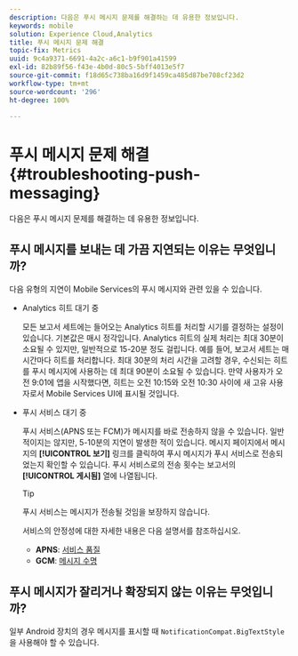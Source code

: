 ```yaml
---
description: 다음은 푸시 메시지 문제를 해결하는 데 유용한 정보입니다.
keywords: mobile
solution: Experience Cloud,Analytics
title: 푸시 메시지 문제 해결
topic-fix: Metrics
uuid: 9c4a9371-6691-4a2c-a6c1-b9f901a41599
exl-id: 82b89f56-f43e-4b0d-80c5-5bff4013e5f7
source-git-commit: f18d65c738ba16d9f1459ca485d87be708cf23d2
workflow-type: tm+mt
source-wordcount: '296'
ht-degree: 100%

---
```


# 푸시 메시지 문제 해결 {#troubleshooting-push-messaging}

다음은 푸시 메시지 문제를 해결하는 데 유용한 정보입니다.

## 푸시 메시지를 보내는 데 가끔 지연되는 이유는 무엇입니까?

다음 유형의 지연이 Mobile Services의 푸시 메시지와 관련 있을 수 있습니다.

* Analytics 히트 대기 중

   모든 보고서 세트에는 들어오는 Analytics 히트를 처리할 시기를 결정하는 설정이 있습니다. 기본값은 매시 정각입니다. Analytics 히트의 실제 처리는 최대 30분이 소요될 수 있지만, 일반적으로 15-20분 정도 걸립니다. 예를 들어, 보고서 세트는 매 시간마다 히트를 처리합니다. 최대 30분의 처리 시간을 고려할 경우, 수신되는 히트를 푸시 메시지에 사용하는 데 최대 90분이 소요될 수 있습니다. 만약 사용자가 오전 9:01에 앱을 시작했다면, 히트는 오전 10:15와 오전 10:30 사이에 새 고유 사용자로서 Mobile Services UI에 표시될 것입니다.

* 푸시 서비스 대기 중

   푸시 서비스(APNS 또는 FCM)가 메시지를 바로 전송하지 않을 수 있습니다. 일반적이지는 않지만, 5-10분의 지연이 발생한 적이 있습니다. 메시지 페이지에서 메시지의 **[!UICONTROL 보기]** 링크를 클릭하여 푸시 메시지가 푸시 서비스로 전송되었는지 확인할 수 있습니다. 푸시 서비스로의 전송 횟수는 보고서의 **[!UICONTROL 게시됨]** 열에 나열됩니다.

   >[!TIP]
   >
   >푸시 서비스는 메시지가 전송될 것임을 보장하지 않습니다.

   서비스의 안정성에 대한 자세한 내용은 다음 설명서를 참조하십시오.

   * **APNS**: [서비스 품질](https://developer.apple.com/library/content/documentation/NetworkingInternet/Conceptual/RemoteNotificationsPG/APNSOverview.html#//apple_ref/doc/uid/TP40008194-CH8-SW5)
   * **GCM**: [메시지 수명](https://firebase.google.com/docs/cloud-messaging/concept-options#lifetime)

## 푸시 메시지가 잘리거나 확장되지 않는 이유는 무엇입니까?

일부 Android 장치의 경우 메시지를 표시할 때 `NotificationCompat.BigTextStyle`을 사용해야 할 수 있습니다.
